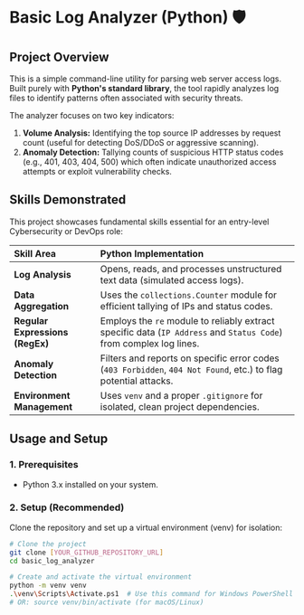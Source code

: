 # Basic Log Analyzer (Python) 🛡️

## Project Overview

This is a simple command-line utility for parsing web server access logs. Built purely with **Python's standard library**, the tool rapidly analyzes log files to identify patterns often associated with security threats.

The analyzer focuses on two key indicators:
1.  **Volume Analysis:** Identifying the top source IP addresses by request count (useful for detecting DoS/DDoS or aggressive scanning).
2.  **Anomaly Detection:** Tallying counts of suspicious HTTP status codes (e.g., 401, 403, 404, 500) which often indicate unauthorized access attempts or exploit vulnerability checks.

## Skills Demonstrated

This project showcases fundamental skills essential for an entry-level Cybersecurity or DevOps role:

| Skill Area | Python Implementation |
| :--- | :--- |
| **Log Analysis** | Opens, reads, and processes unstructured text data (simulated access logs). |
| **Data Aggregation** | Uses the `collections.Counter` module for efficient tallying of IPs and status codes. |
| **Regular Expressions (RegEx)** | Employs the `re` module to reliably extract specific data (`IP Address` and `Status Code`) from complex log lines. |
| **Anomaly Detection** | Filters and reports on specific error codes (`403 Forbidden`, `404 Not Found`, etc.) to flag potential attacks. |
| **Environment Management** | Uses `venv` and a proper `.gitignore` for isolated, clean project dependencies. |

## Usage and Setup

### 1. Prerequisites

* Python 3.x installed on your system.

### 2. Setup (Recommended)

Clone the repository and set up a virtual environment (venv) for isolation:

```bash
# Clone the project
git clone [YOUR_GITHUB_REPOSITORY_URL]
cd basic_log_analyzer

# Create and activate the virtual environment
python -m venv venv
.\venv\Scripts\Activate.ps1  # Use this command for Windows PowerShell
# OR: source venv/bin/activate (for macOS/Linux)
